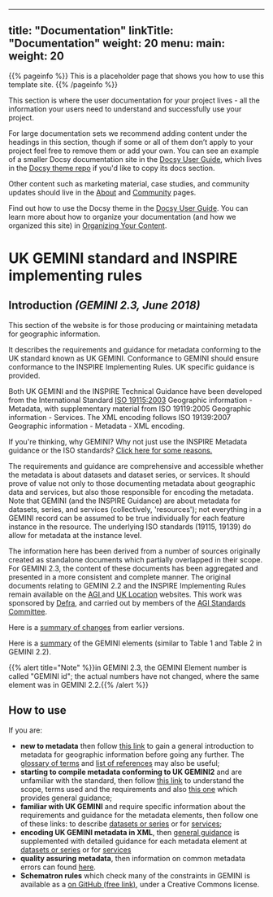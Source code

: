 
---
title: "Documentation"
linkTitle: "Documentation"
weight: 20
menu:
  main:
    weight: 20
---

{{% pageinfo %}}
This is a placeholder page that shows you how to use this template site.
{{% /pageinfo %}}


This section is where the user documentation for your project lives - all the information your users need to understand and successfully use your project. 

For large documentation sets we recommend adding content under the headings in this section, though if some or all of them don’t apply to your project feel free to remove them or add your own. You can see an example of a smaller Docsy documentation site in the [Docsy User Guide](https://docsy.dev/docs/), which lives in the [Docsy theme repo](https://github.com/google/docsy/tree/master/userguide) if you'd like to copy its docs section. 

Other content such as marketing material, case studies, and community updates should live in the [About](/about/) and [Community](/community/) pages.

Find out how to use the Docsy theme in the [Docsy User Guide](https://docsy.dev/docs/). You can learn more about how to organize your documentation (and how we organized this site) in [Organizing Your Content](https://docsy.dev/docs/best-practices/organizing-content/).

<div class="page-header">
<h1>UK GEMINI standard and INSPIRE implementing rules</h1>				
</div>
<h2>Introduction <em>(GEMINI 2.3</em><em>, June 2018)</em></h2>
<p>This section of the website is for those producing or maintaining metadata for geographic information.</p>
<p>It describes the requirements and guidance for metadata conforming to the UK standard known as UK GEMINI. Conformance to GEMINI should ensure conformance to the INSPIRE Implementing Rules. UK specific guidance is provided.</p>
<p>Both UK GEMINI and the INSPIRE Technical Guidance have been developed from the International Standard <a href="http://www.iso.org/iso/catalogue_detail?csnumber=26020" rel="alternate">ISO 19115:2003</a> Geographic information - Metadata, with supplementary material from ISO 19119:2005 Geographic information - Services. The XML encoding follows ISO 19139:2007 Geographic information - Metadata - XML encoding.</p>
<p>If you're thinking, why GEMINI? Why not just use the INSPIRE Metadata guidance or the ISO standards? <a title="Why GEMINI?" href="/why/">Click here for some reasons.</a></p>
<p>The requirements and guidance are comprehensive and accessible whether the metadata is about datasets and dataset series, or services. It should prove of value not only to those documenting metadata about geographic data and services, but also those responsible for encoding the metadata. Note that GEMINI (and the INSPIRE Guidance) are about metadata for datasets, series, and services (collectively, 'resources'); not everything in a GEMINI record can be assumed to be true individually for each feature instance in the resource. The underlying ISO standards (19115, 19139) do allow for metadata at the instance level.</p>
<p>The information here has been derived from a number of sources originally created as standalone documents which partially overlapped in their scope. For GEMINI 2.3, the content of these documents has been aggregated and presented in a more consistent and complete manner. The original documents relating to GEMINI 2.2 and the INSPIRE Implementing Rules remain available on the <a href="http://www.agi.org.uk/gemini/" rel="alternate">AGI </a>and <a href="http://data.gov.uk/location" rel="alternate">UK Location</a> websites. This work was sponsored by <a href="https://www.gov.uk/government/.../department-for-environment-food-rural-affairs">Defra</a>, and carried out by members of the <a href="/agi-groups/standards-committee">AGI Standards Committee</a>.</p>
<p>Here is a <a href="https://www.agi.org.uk/agi-groups/standards-committee/uk-gemini/40-gemini/1055-uk-gemini-major-changes-since-1-0">summary of changes</a> from earlier versions.</p>
<p>Here is a <a title="GEMINI element summary" href="https://www.agi.org.uk/component/content/article/40-gemini/1250-element-summary?Itemid=310">summary</a> of the GEMINI elements (similar to Table 1 and Table 2 in GEMINI 2.2).</p>
{{% alert title="Note" %}}in GEMINI 2.3, the GEMINI Element number is called "GEMINI id"; the actual numbers have not changed, where the same element was in GEMINI 2.2.{{% /alert %}}

<h2>How to use</h2>
<p>If you are:</p>
<ul>
<li><strong>new to metadata</strong> then follow <a title="GEMINI Guidelines" href="/agi-groups/standards-committee/uk-gemini/40-gemini/1052-metadata-guidelines-for-geospatial-data-resources-part-1" rel="alternate">this link</a> to gain a general introduction to metadata for geographic information before going any further. The <a title="GEMINI Glossary" href="/agi-groups/standards-committee/uk-gemini/40-gemini/1056-glossary" rel="alternate">glossary of terms</a> and <a title="GEMINI References" href="/agi-groups/standards-committee/uk-gemini/40-gemini/1047-metadata-guidelines-for-geospatial-data-resources-part-3" rel="alternate">list of references</a> may also be useful;</li>
<li><strong>starting to compile metadata conforming to UK GEMINI2</strong> and are unfamiliar with the standard, then follow <a title="GEMINI requirements" href="/agi-groups/standards-committee/uk-gemini/40-gemini/1051-uk-gemini-v2-2-specification-for-discovery-metadata-for-geospatial-resources" rel="alternate">this link</a> to understand the scope, terms used and the requirements and also <a title="GEMINI guidelines 2" href="/agi-groups/standards-committee/uk-gemini/40-gemini/1049-metadata-guidelines-for-geospatial-data-resources-part-2" rel="alternate">this one</a> which provides general guidance;</li>
<li><strong>familiar with UK GEMINI</strong> and require specific information about the requirements and guidance for the metadata elements, then follow one of these links: to describe <a title="details; GEMINI datasets and series" href="/agi-groups/standards-committee/uk-gemini/40-gemini/1062-gemini-datasets-and-data-series" rel="alternate">datasets or series</a> or for <a title="Details; GEMINI; services" href="/agi-groups/standards-committee/uk-gemini/40-gemini/1063-gemini-services" rel="alternate">services</a>;</li>
<li><strong>encoding UK GEMINI metadata in XML</strong>, then <a title="GEMINI encoding" href="/component/content/article?&amp;id=1048" rel="alternate">general guidance</a> is supplemented with detailed guidance for each metadata element at <a title="Detailed guidance – GEMINI; datasets and series" href="/agi-groups/standards-committee/uk-gemini/40-gemini/1062-gemini-datasets-and-data-series" rel="alternate">datasets or series</a> or for <a title="Detailed guidance – GEMINI; services" href="/agi-groups/standards-committee/uk-gemini/40-gemini/1063-gemini-services" rel="alternate">services</a></li>
<li><strong>quality assuring metadata</strong>, then information on common metadata errors can found <a title="UKINSPIRE Errors" href="/agi-groups/standards-committee/uk-gemini/40-gemini/1053-common-metadata-errors-uk-location-discovery-metadata-service" rel="alternate">here</a>.</li>
<li><strong>Schematron rules</strong> which check many of the constraints in GEMINI is available as a <a title="GEMINI 2.3 Schematron GitHub" href="https://github.com/AGIGemini/Schematron">on GitHub (free link)</a>, under a Creative Commons license.</li>
</ul>


